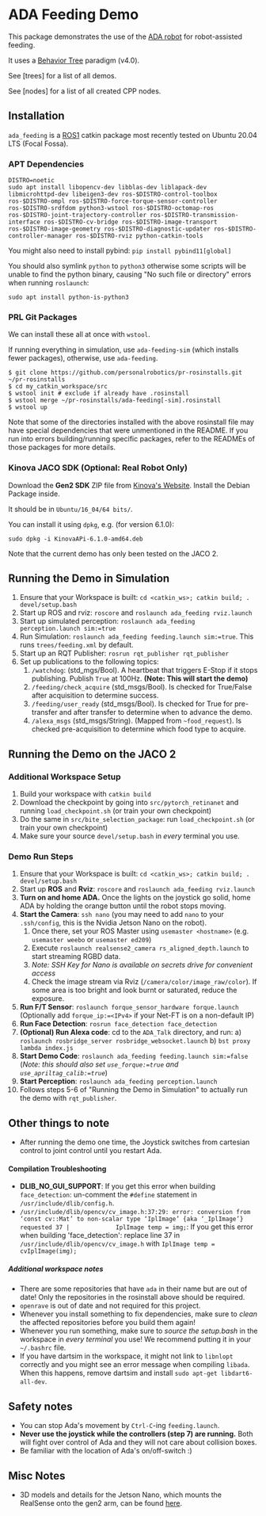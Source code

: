 # ADA Feeding Demo

This package demonstrates the use of the [ADA robot](https://github.com/personalrobotics/libada) for robot-assisted feeding.

It uses a [Behavior Tree](https://www.behaviortree.dev/) paradigm (v4.0).

See [trees] for a list of all demos.

See [nodes] for a list of all created CPP nodes.

## Installation

`ada_feeding` is a [ROS1](http://wiki.ros.org/ROS/Installation) catkin package most recently tested on Ubuntu 20.04 LTS (Focal Fossa).

### APT Dependencies
```
DISTRO=noetic
sudo apt install libopencv-dev libblas-dev liblapack-dev libmicrohttpd-dev libeigen3-dev ros-$DISTRO-control-toolbox ros-$DISTRO-ompl ros-$DISTRO-force-torque-sensor-controller ros-$DISTRO-srdfdom python3-wstool ros-$DISTRO-octomap-ros ros-$DISTRO-joint-trajectory-controller ros-$DISTRO-transmission-interface ros-$DISTRO-cv-bridge ros-$DISTRO-image-transport ros-$DISTRO-image-geometry ros-$DISTRO-diagnostic-updater ros-$DISTRO-controller-manager ros-$DISTRO-rviz python-catkin-tools
```

You might also need to install pybind: `pip install pybind11[global]`

You should also symlink `python` to `python3` otherwise some scripts will be unable to find the python binary, causing "No such file or directory" errors when running `roslaunch`:
```
sudo apt install python-is-python3
```

### PRL Git Packages

We can install these all at once with `wstool`.

If running everything in simulation, use `ada-feeding-sim` (which installs fewer packages), otherwise, use `ada-feeding`.

```
$ git clone https://github.com/personalrobotics/pr-rosinstalls.git ~/pr-rosinstalls
$ cd my_catkin_workspace/src
$ wstool init # exclude if already have .rosinstall
$ wstool merge ~/pr-rosinstalls/ada-feeding[-sim].rosinstall
$ wstool up
```

Note that some of the directories installed with the above rosinstall file may have special dependencies that were unmentioned in the README. If you run into errors building/running specific packages, refer to the READMEs of those packages for more details.

### Kinova JACO SDK (Optional: Real Robot Only)

Download the **Gen2 SDK** ZIP file from [Kinova's Website](https://www.kinovarobotics.com/resources). Install the Debian Package inside.

It should be in `Ubuntu/16_04/64 bits/`.

You can install it using `dpkg`, e.g. (for version 6.1.0):
```
sudo dpkg -i KinovaAPi-6.1.0-amd64.deb
```

Note that the current demo has only been tested on the JACO 2.

## Running the Demo in Simulation

1. Ensure that your Workspace is built: `cd <catkin_ws>; catkin build; . devel/setup.bash`
2. Start up ROS and rviz: `roscore` and `roslaunch ada_feeding rviz.launch`
3. Start up simulated perception: `roslaunch ada_feeding perception.launch sim:=true`
4. Run Simulation: `roslaunch ada_feeding feeding.launch sim:=true`. This runs `trees/feeding.xml` by default.
5. Start up an RQT Publisher: `rosrun rqt_publisher rqt_publisher`
6. Set up publications to the following topics:
    1. `/watchdog`: (std_mgs/Bool). A heartbeat that triggers E-Stop if it stops publishing. Publish `True` at 100Hz. **(Note: This will start the demo)**
    2. `/feeding/check_acquire` (std_msgs/Bool). Is checked for True/False after acquisition to determine success.
    3. `/feeding/user_ready` (std_msgs/Bool). Is checked for True for pre-transfer and after transfer to determine when to advance the demo.
    4. `/alexa_msgs` (std_msgs/String). (Mapped from `~food_request`). Is checked pre-acquisition to determine which food type to acquire.

## Running the Demo on the JACO 2

### Additional Workspace Setup

1) Build your workspace with `catkin build`
2) Download the checkpoint by going into `src/pytorch_retinanet` and running `load_checkpoint.sh` (or train your own checkpoint)
2) Do the same in `src/bite_selection_package`: run `load_checkpoint.sh` (or train your own checkpoint)
3) Make sure your source `devel/setup.bash` in *every* terminal you use.

### Demo Run Steps

1. Ensure that your Workspace is built: `cd <catkin_ws>; catkin build; . devel/setup.bash`
2. Start up **ROS** and **Rviz**: `roscore` and `roslaunch ada_feeding rviz.launch`
3. **Turn on and home ADA.** Once the lights on the joystick go solid, home ADA by holding the orange button until the robot stops moving.
4. **Start the Camera**: `ssh nano` (you may need to add `nano` to your `.ssh/config`, this is the Nvidia Jetson Nano on the robot).
    1. Once there, set your ROS Master using `usemaster <hostname>` (e.g. `usemaster weebo` or `usemaster ed209`) 
    2. Execute `roslaunch realsense2_camera rs_aligned_depth.launch`  to start streaming RGBD data.
    3. *Note: SSH Key for Nano is available on secrets drive for convenient access*
    4. Check the image stream via Rviz (`/camera/color/image_raw/color`). If some area is too bright and look burnt or saturated, reduce the exposure.
5. **Run F/T Sensor**: `roslaunch forque_sensor_hardware forque.launch` (Optionally add `forque_ip:=<IPv4>` if your Net-FT is on a non-default IP)
6. **Run Face Detection**: `rosrun face_detection face_detection`
7. **(Optional) Run Alexa code**: cd to the `ADA_Talk` directory, and run:
      a) `roslaunch rosbridge_server rosbridge_websocket.launch`
      b) `bst proxy lambda index.js`
8. **Start Demo Code**: `roslaunch ada_feeding feeding.launch sim:=false` (*Note: this should also set `use_forque:=true` and `use_apriltag_calib:=true`*)
9. **Start Perception**: `roslaunch ada_feeding perception.launch`
10. Follows steps 5-6 of "Running the Demo in Simulation" to actually run the demo with `rqt_publisher`.

## Other things to note
- After running the demo one time, the Joystick switches from cartesian control to joint control until you restart Ada.

#### Compilation Troubleshooting

* **DLIB_NO_GUI_SUPPORT**: If you get this error when building `face_detection`: un-comment the `#define` statement in `/usr/include/dlib/config.h`.
* `/usr/include/dlib/opencv/cv_image.h:37:29: error: conversion from ‘const cv::Mat’ to non-scalar type ‘IplImage’ {aka ‘_IplImage’} requested
   37 |             IplImage temp = img;`: If you get this error when building 'face_detection': replace line 37 in `/usr/include/dlib/opencv/cv_image.h` with `IplImage temp = cvIplImage(img);`

##### Additional workspace notes
- There are some repositories that have `ada` in their name but are out of date! Only the repositories in the rosinstall above should be required.
- `openrave` is out of date and not required for this project.
- Whenever you install something to fix dependencies, make sure to _clean_ the affected repositories before you build them again!
- Whenever you run something, make sure to _source the setup.bash_ in the workspace in _every terminal_ you use! We recommend putting it in your `~/.bashrc` file.
- If you have dartsim in the workspace, it might not link to `libnlopt` correctly and you might see an error message when compiling `libada`. When this happens, remove dartsim and install `sudo apt-get libdart6-all-dev`.

## Safety notes
- You can stop Ada's movement by `Ctrl-C`-ing `feeding.launch`.
- **Never use the joystick while the controllers (step 7) are running.** Both will fight over control of Ada and they will not care about collision boxes.
- Be familiar with the location of Ada's on/off-switch :)

## Misc Notes
- 3D models and details for the Jetson Nano, which mounts the RealSense onto the gen2 arm, can be found [here](https://github.com/ramonidea/wireless-data-transmission/tree/master/wiki).
